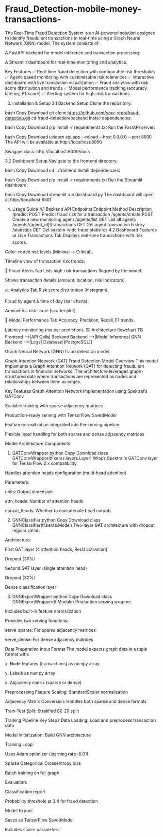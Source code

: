 # Fraud_Detection-mobile-money-transactions-
The Real-Time Fraud Detection System is an AI-powered solution designed to identify fraudulent transactions in real-time using a Graph Neural Network (GNN) model.
The system consists of:

A FastAPI backend for model inference and transaction processing.

A Streamlit dashboard for real-time monitoring and analytics.

Key Features
✅ Real-time fraud detection with configurable risk thresholds
✅ Agent-based monitoring with customizable risk tolerances
✅ Interactive dashboard with live transaction visualization
✅ Fraud analytics with risk score distribution and trends
✅ Model performance tracking (accuracy, latency, F1-score)
✅ Alerting system for high-risk transactions

3. Installation & Setup
3.1 Backend Setup
Clone the repository:

bash
Copy
Download
git clone https://github.com/your-repo/fraud-detection.git
cd fraud-detection/backend
Install dependencies:

bash
Copy
Download
pip install -r requirements.txt
Run the FastAPI server:

bash
Copy
Download
uvicorn api:app --reload --host 0.0.0.0 --port 8000
The API will be available at http://localhost:8000

Swagger docs: http://localhost:8000/docs

3.2 Dashboard Setup
Navigate to the frontend directory:

bash
Copy
Download
cd ../frontend
Install dependencies:

bash
Copy
Download
pip install -r requirements.txt
Run the Streamlit dashboard:

bash
Copy
Download
streamlit run dashboard.py
The dashboard will open at http://localhost:8501

4. Usage Guide
4.1 Backend API Endpoints
Endpoint	Method	Description
/predict	POST	Predict fraud risk for a transaction
/agents/create	POST	Create a new monitoring agent
/agents/list	GET	List all agents
/agents/{agent_id}/transactions	GET	Get agent transaction history
/statistics	GET	Get system-wide fraud statistics
4.2 Dashboard Features
📊 Live Transactions Tab
Displays real-time transactions with risk scores.

Color-coded risk levels (Minimal → Critical).

Timeline view of transaction risk trends.

🚨 Fraud Alerts Tab
Lists high-risk transactions flagged by the model.

Shows transaction details (amount, location, risk indicators).

📈 Analytics Tab
Risk score distribution (histogram).

Fraud by agent & time of day (bar charts).

Amount vs. risk score (scatter plot).

🤖 Model Performance Tab
Accuracy, Precision, Recall, F1 trends.

Latency monitoring (ms per prediction).
🏗️ Architecture
flowchart TB
    Frontend -->|API Calls| Backend
    Backend -->|Model Inference| GNN
    Backend -->|Logs| Database[(PostgreSQL)]
    
 Graph Neural Network (GNN) fraud detection model:

Graph Attention Network (GAT) Fraud Detection Model
Overview
This model implements a Graph Attention Network (GAT) for detecting fraudulent transactions in financial networks. The architecture leverages graph-structured data where transactions are represented as nodes and relationships between them as edges.

Key Features
Graph Attention Network implementation using Spektral's GATConv

Scalable training with sparse adjacency matrices

Production-ready serving with TensorFlow SavedModel

Feature normalization integrated into the serving pipeline

Flexible input handling for both sparse and dense adjacency matrices

Model Architecture
Components
1. GATConvWrapper
python
Copy
Download
class GATConvWrapper(tf.keras.layers.Layer)
Wraps Spektral's GATConv layer for TensorFlow 2.x compatibility

Handles attention heads configuration (multi-head attention)

Parameters:

units: Output dimension

attn_heads: Number of attention heads

concat_heads: Whether to concatenate head outputs

2. GNNClassifier
python
Copy
Download
class GNNClassifier(tf.keras.Model)
Two-layer GAT architecture with dropout regularization

Architecture:

First GAT layer (4 attention heads, ReLU activation)

Dropout (30%)

Second GAT layer (single attention head)

Dropout (30%)

Dense classification layer

3. GNNExportWrapper
python
Copy
Download
class GNNExportWrapper(tf.Module)
Production serving wrapper

Includes built-in feature normalization

Provides two serving functions:

serve_sparse: For sparse adjacency matrices

serve_dense: For dense adjacency matrices

Data Preparation
Input Format
The model expects graph data in a tuple format with:

x: Node features (transactions) as numpy array

y: Labels as numpy array

a: Adjacency matrix (sparse or dense)

Preprocessing
Feature Scaling: StandardScaler normalization

Adjacency Matrix Conversion: Handles both sparse and dense formats

Train-Test Split: Stratified 80-20 split

Training Pipeline
Key Steps
Data Loading: Load and preprocess transaction data

Model Initialization: Build GNN architecture

Training Loop:

Uses Adam optimizer (learning rate=0.01)

Sparse Categorical Crossentropy loss

Batch training on full graph

Evaluation:

Classification report

Probability threshold at 0.4 for fraud detection

Model Export:

Saves as TensorFlow SavedModel

Includes scaler parameters
